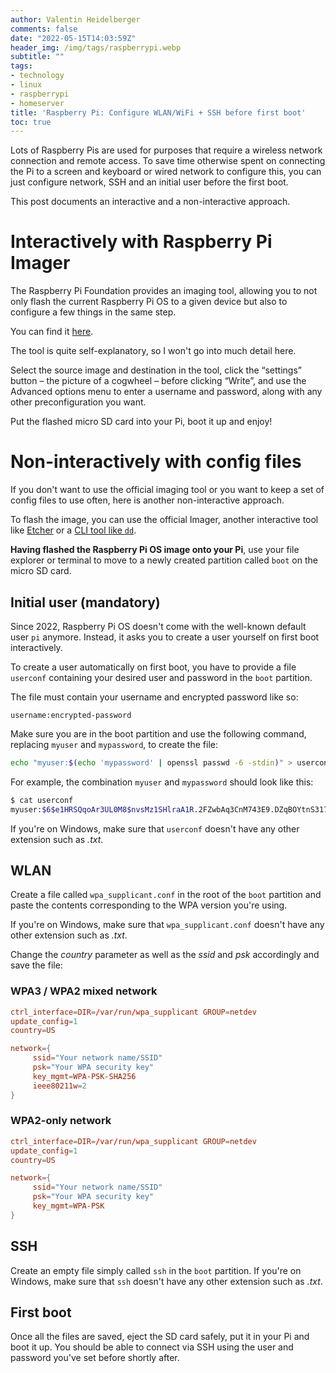 ```yaml
---
author: Valentin Heidelberger
comments: false
date: "2022-05-15T14:03:59Z"
header_img: /img/tags/raspberrypi.webp
subtitle: ""
tags:
- technology
- linux
- raspberrypi
- homeserver
title: 'Raspberry Pi: Configure WLAN/WiFi + SSH before first boot'
toc: true
---
```

Lots of Raspberry Pis are used for purposes that require a wireless network connection and remote access. To save time otherwise spent on connecting the Pi to a screen and keyboard or wired network to configure this, you can just configure network, SSH and an initial user before the first boot.

This post documents an interactive and a non-interactive approach.

# Interactively with Raspberry Pi Imager

The Raspberry Pi Foundation provides an imaging tool, allowing you to not only flash the current Raspberry Pi OS to a given device but also to configure a few things in the same step.

You can find it [here](https://www.raspberrypi.com/software/).

The tool is quite self-explanatory, so I won't go into much detail here.

Select the source image and destination in the tool, click the “settings” button – the picture of a cogwheel – before clicking “Write”, and use the Advanced options menu to enter a username and password, along with any other preconfiguration you want.

Put the flashed micro SD card into your Pi, boot it up and enjoy!

# Non-interactively with config files

If you don't want to use the official imaging tool or you want to keep a set of config files to use often, here is another non-interactive approach.

To flash the image, you can use the official Imager, another interactive tool like [Etcher](https://www.balena.io/etcher/) or a [CLI tool like `dd`](https://www.raspberrypi.com/documentation/computers/getting-started.html#installing-images-on-linux).

**Having flashed the Raspberry Pi OS image onto your Pi**, use your file explorer or terminal to move to a newly created partition called `boot` on the micro SD card.

## Initial user (mandatory)

Since 2022, Raspberry Pi OS doesn't come with the well-known default user `pi` anymore. Instead, it asks you to create a user yourself on first boot interactively.

To create a user automatically on first boot, you have to provide a file `userconf` containing your desired user and password in the `boot` partition.

The file must contain your username and encrypted password like so:

```
username:encrypted-password
```

Make sure you are in the boot partition and use the following command, replacing `myuser` and `mypassword`, to create the file:

```bash
echo "myuser:$(echo 'mypassword' | openssl passwd -6 -stdin)" > userconf
```

For example, the combination `myuser` and `mypassword` should look like this:

```bash
$ cat userconf
myuser:$6$e1HRSQqoAr3UL0M8$nvsMz1SHlraA1R.2FZwbAq3CnM743E9.DZqBOYtnS317TaNbMoPM3OPskUmiTWUFwT.2y5k2FM7HrufRGi2Nr/
```

If you're on Windows, make sure that `userconf` doesn't have any other extension such as *.txt*.

## WLAN

Create a file called `wpa_supplicant.conf` in the root of the `boot` partition and paste the contents corresponding to the WPA version you're using.

If you're on Windows, make sure that `wpa_supplicant.conf` doesn't have any other extension such as *.txt*.

Change the *country* parameter as well as the *ssid* and *psk* accordingly and save the file:

### WPA3 / WPA2 mixed network
``` conf
ctrl_interface=DIR=/var/run/wpa_supplicant GROUP=netdev
update_config=1
country=US

network={
     ssid="Your network name/SSID"
     psk="Your WPA security key"
     key_mgmt=WPA-PSK-SHA256
     ieee80211w=2
}
```

### WPA2-only network
``` conf
ctrl_interface=DIR=/var/run/wpa_supplicant GROUP=netdev
update_config=1
country=US

network={
     ssid="Your network name/SSID"
     psk="Your WPA security key"
     key_mgmt=WPA-PSK
}
```

## SSH

Create an empty file simply called `ssh` in the `boot` partition. If you're on Windows, make sure that `ssh` doesn't have any other extension such as *.txt*.

## First boot

Once all the files are saved, eject the SD card safely, put it in your Pi and boot it up. You should be able to connect via SSH using the user and password you've set before shortly after.
